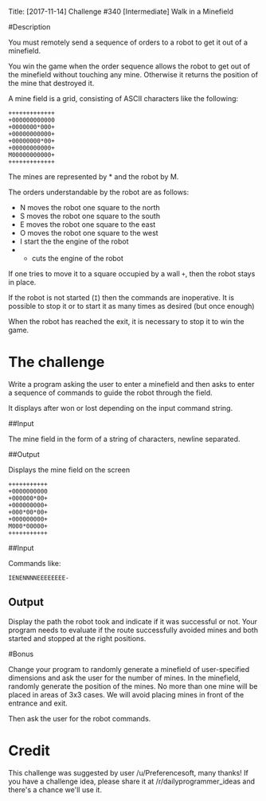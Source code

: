 Title: [2017-11-14] Challenge #340 [Intermediate] Walk in a Minefield


#Description

You must remotely send a sequence of orders to a robot to get it out of a minefield.

You win the game when the order sequence allows the robot to get out of the minefield without touching any mine. Otherwise it returns the position of the mine that destroyed it.

A mine field is a grid, consisting of ASCII characters like the following:

    +++++++++++++
    +000000000000
    +0000000*000+
    +00000000000+
    +00000000*00+
    +00000000000+
    M00000000000+
    +++++++++++++

The mines are represented by * and the robot by M.

The orders understandable by the robot are as follows:

* N moves the robot one square to the north
* S moves the robot one square to the south
* E moves the robot one square to the east
* O moves the robot one square to the west
* I start the the engine of the robot
* - cuts the engine of the robot

If one tries to move it to a square occupied by a wall `+`, then the robot stays in place.

If the robot is not started (`I`) then the commands are inoperative.
It is possible to stop it or to start it as many times as desired (but once enough)

When the robot has reached the exit, it is necessary to stop it to win the game.

# The challenge

Write a program asking the user to enter a minefield and then asks to enter a sequence of commands to guide the robot through the field.

It displays after won or lost depending on the input command string.

##Input

The mine field in the form of a string of characters, newline separated. 

##Output

Displays the mine field on the screen


    +++++++++++
    +0000000000
    +000000*00+
    +000000000+
    +000*00*00+
    +000000000+
    M000*00000+
    +++++++++++


##Input 

Commands like:

    IENENNNNEEEEEEEE-

## Output

Display the path the robot took and indicate if it was successful or not. Your program needs to evaluate if the route successfully avoided mines and both started and stopped at the right positions. 

#Bonus

Change your program to randomly generate a minefield of user-specified dimensions and ask the user for the number of mines.
In the minefield, randomly generate the position of the mines. No more than one mine will be placed in areas of 3x3 cases. We will avoid placing mines in front of the entrance and exit. 

Then ask the user for the robot commands. 

# Credit

This challenge was suggested by user /u/Preferencesoft, many thanks! If you have a challenge idea, please share it at /r/dailyprogrammer_ideas  and there's a chance we'll use it. 
